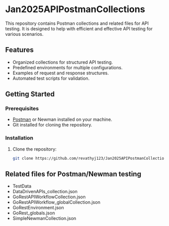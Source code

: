 # Jan2025APIPostmanCollections

This repository contains Postman collections and related files for API testing. It is designed to help with efficient and effective API testing for various scenarios.

## Features
- Organized collections for structured API testing.
- Predefined environments for multiple configurations.
- Examples of request and response structures.
- Automated test scripts for validation.

## Getting Started
### Prerequisites
- [Postman](https://www.postman.com/) or Newman installed on your machine.
- Git installed for cloning the repository.

### Installation
1. Clone the repository:
   ```bash
   git clone https://github.com/revathyj123/Jan2025APIPostmanCollections.git
   
## Related files for Postman/Newman testing
- TestData
- DataDrivenAPIs_collection.json
- GoRestAPIWorkflowCollection.json
- GoRestAPIWorkflow_globalCollection.json
- GoRestEnvironment.json
- GoRest_globals.json
- SimpleNewmanCollection.json
